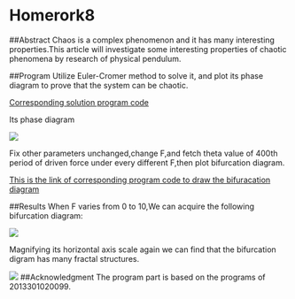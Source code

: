 # Homerork8

##Abstract
Chaos is a complex phenomenon and it has many interesting properties.This article will investigate some interesting properties of chaotic phenomena by research of physical pendulum.

##Program
Utilize Euler-Cromer method to solve it, and plot its phase diagram to prove that the system can be chaotic. 

[Corresponding solution program code](https://github.com/lipu02/computationalphysics_N2014301020076/blob/master/Homework8/1.py)

Its phase diagram 

![](https://raw.githubusercontent.com/guoxiaowhu/computationalphysics_N2013301020099/master/pp%20phase%20diagram%209.png)

Fix other parameters unchanged,change F,and fetch theta value of 400th period of driven force under every different F,then plot bifurcation diagram. 

[This is the link of corresponding program code to draw the bifuracation diagram ](https://github.com/lipu02/computationalphysics_N2014301020076/blob/master/Homework8/2.py)

##Results
When F varies from 0 to 10,We can acquire the following bifurcation diagram: 

![](https://raw.githubusercontent.com/guoxiaowhu/computationalphysics_N2013301020099/master/bifurcation%20diagram%201.png)

Magnifying its horizontal axis scale again we can find that the bifurcation digram has many fractal structures. 

![](https://raw.githubusercontent.com/guoxiaowhu/computationalphysics_N2013301020099/master/bifurcation%20diagram%203.png)
##Acknowledgment
The program part is based on the programs of 2013301020099.
